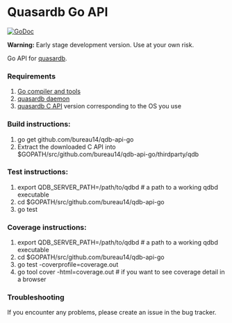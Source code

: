 Quasardb Go API
=================
[![GoDoc](https://godoc.org/github.com/golang/gddo?status.svg)](http://godoc.org/github.com/bureau14/qdb-api-go)

**Warning:** Early stage development version. Use at your own risk.

Go API for [quasardb](https://www.quasardb.net/).


### Requirements

1. [Go compiler and tools](https://golang.org/)
1. [quasardb daemon](https://www.quasardb.net/download/index.html)
1. [quasardb C API](https://www.quasardb.net/download/index.html) version corresponding to the OS you use

### Build instructions:
1. go get github.com/bureau14/qdb-api-go
1. Extract the downloaded C API into $GOPATH/src/github.com/bureau14/qdb-api-go/thirdparty/qdb

### Test instructions:
1. export QDB_SERVER_PATH=/path/to/qdbd # a path to a working qdbd executable
1. cd $GOPATH/src/github.com/bureau14/qdb-api-go
1. go test

### Coverage instructions:
1. export QDB_SERVER_PATH=/path/to/qdbd # a path to a working qdbd executable
1. cd $GOPATH/src/github.com/bureau14/qdb-api-go
1. go test -coverprofile=coverage.out
1. go tool cover -html=coverage.out # if you want to see coverage detail in a browser


### Troubleshooting

If you encounter any problems, please create an issue in the bug tracker.
